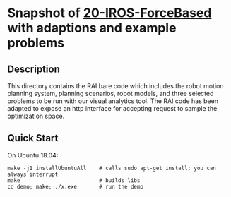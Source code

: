 # Snapshot of [20-IROS-ForceBased](https://github.com/MarcToussaint/20-IROS-ForceBased) with adaptions and example problems

## Description
This directory contains the RAI bare code which includes the robot motion planning system, planning scenarios, robot models, and three selected problems to be run with our visual analytics tool.
The RAI code has been adapted to expose an http interface for accepting request to sample the optimization space.

## Quick Start

On Ubuntu 18.04:
```
make -j1 installUbuntuAll    # calls sudo apt-get install; you can always interrupt
make                         # builds libs
cd demo; make; ./x.exe       # run the demo
```
